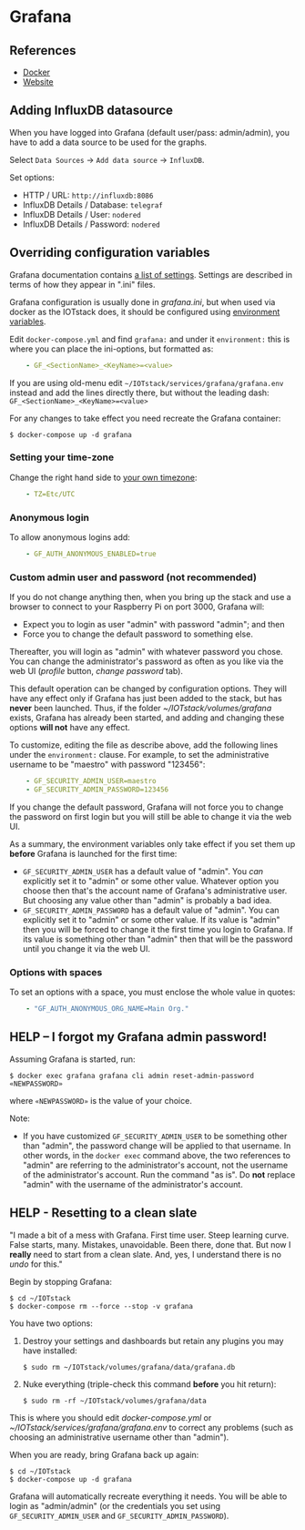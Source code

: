 # Grafana

## References

- [Docker](https://hub.docker.com/r/grafana/grafana)
- [Website](https://grafana.com/)

## Adding InfluxDB datasource

When you have logged into Grafana (default user/pass: admin/admin), you have
to add a data source to be used for the graphs.

Select `Data Sources` -> `Add data source` -> `InfluxDB`.

Set options:

* HTTP / URL: `http://influxdb:8086`
* InfluxDB Details / Database: `telegraf`
* InfluxDB Details / User: `nodered`
* InfluxDB Details / Password: `nodered`

## Overriding configuration variables

Grafana documentation contains [a list of
settings](https://grafana.com/docs/grafana/latest/administration/configuration/).
Settings are described in terms of how they appear in ".ini" files.

Grafana configuration is usually done in *grafana.ini*, but when used via
docker as the IOTstack does, it should be configured using [environment
variables](https://grafana.com/docs/grafana/latest/administration/configuration/#override-configuration-with-environment-variables).

Edit `docker-compose.yml` and find `grafana:` and under it
`environment:` this is where you can place the ini-options, but formatted as:
```yaml
    - GF_<SectionName>_<KeyName>=<value>
```
If you are using old-menu edit `~/IOTstack/services/grafana/grafana.env`
instead and add the lines directly there, but without the leading dash:
`GF_<SectionName>_<KeyName>=<value>`

For any changes to take effect you need recreate the Grafana container:

``` console
$ docker-compose up -d grafana
```

### Setting your time-zone

Change the right hand side to [your own
timezone](https://en.wikipedia.org/wiki/List_of_tz_database_time_zones):

```yaml
    - TZ=Etc/UTC
```

### Anonymous login

To allow anonymous logins add:

```yaml
    - GF_AUTH_ANONYMOUS_ENABLED=true
```

### Custom admin user and password (not recommended)

If you do not change anything then, when you bring up the stack and use a browser to connect to your Raspberry Pi on port 3000, Grafana will:

* Expect you to login as user "admin" with password "admin"; and then
* Force you to change the default password to something else.

Thereafter, you will login as "admin" with whatever password you chose. You can change the administrator's password as often as you like via the web UI (*profile* button, *change password* tab).

This default operation can be changed by configuration options.  They will have
any effect only if Grafana has just been added to the stack, but has **never**
been launched. Thus, if the folder *~/IOTstack/volumes/grafana* exists, Grafana
has already been started, and adding and changing these options **will not**
have any effect.

To customize, editing the file as describe above, add the following lines under
the `environment:` clause. For example, to set the administrative username to be "maestro" with password "123456":

```yaml
    - GF_SECURITY_ADMIN_USER=maestro
    - GF_SECURITY_ADMIN_PASSWORD=123456
```

If you change the default password, Grafana will not force you to change the
password on first login but you will still be able to change it via the web UI.

As a summary, the environment variables only take effect if you set them up **before** Grafana is launched for the first time:

* `GF_SECURITY_ADMIN_USER` has a default value of "admin". You *can* explicitly set it to "admin" or some other value. Whatever option you choose then that's the account name of Grafana's administrative user. But choosing any value other than "admin" is probably a bad idea.
* `GF_SECURITY_ADMIN_PASSWORD` has a default value of "admin". You can explicitly set it to "admin" or some other value. If its value is "admin" then you will be forced to change it the first time you login to Grafana. If its value is something other than "admin" then that will be the password until you change it via the web UI.

### Options with spaces

To set an options with a space, you must enclose the whole value in quotes:

```yaml
    - "GF_AUTH_ANONYMOUS_ORG_NAME=Main Org."
```

## HELP – I forgot my Grafana admin password!

Assuming Grafana is started, run:

```
$ docker exec grafana grafana cli admin reset-admin-password «NEWPASSWORD»
```

where `«NEWPASSWORD»` is the value of your choice.

Note:

* If you have customized `GF_SECURITY_ADMIN_USER` to be something other than "admin", the password change will be applied to that username. In other words, in the `docker exec` command above, the two references to "admin" are referring to the administrator's account, not the username of the administrator's account. Run the command "as is". Do **not** replace "admin" with the username of the administrator's account.

## HELP - Resetting to a clean slate

"I made a bit of a mess with Grafana. First time user. Steep learning curve. False starts, many. Mistakes, unavoidable. Been there, done that. But now I **really** need to start from a clean slate. And, yes, I understand there is no *undo* for this."

Begin by stopping Grafana:

``` console
$ cd ~/IOTstack
$ docker-compose rm --force --stop -v grafana
```

You have two options:

1. Destroy your settings and dashboards but retain any plugins you may have installed:

	``` console
	$ sudo rm ~/IOTstack/volumes/grafana/data/grafana.db
	```

2. Nuke everything (triple-check this command **before** you hit return):

	``` console
	$ sudo rm -rf ~/IOTstack/volumes/grafana/data
	```

This is where you should edit *docker-compose.yml* or
*~/IOTstack/services/grafana/grafana.env* to correct any problems (such as
choosing an administrative username other than "admin").

When you are ready, bring Grafana back up again:

``` console
$ cd ~/IOTstack
$ docker-compose up -d grafana
```

Grafana will automatically recreate everything it needs. You will be able to login as "admin/admin" (or the credentials you set using `GF_SECURITY_ADMIN_USER` and `GF_SECURITY_ADMIN_PASSWORD`).

